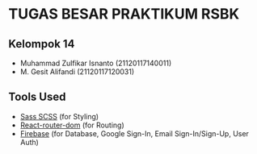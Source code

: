 # TUGAS BESAR PRAKTIKUM RSBK


## Kelompok 14
- Muhammad Zulfikar Isnanto (21120117140011)
- M. Gesit Alifandi         (21120117120031)

## Tools Used
- [Sass SCSS](https://sass-lang.com/documentation/) (for Styling)
- [React-router-dom](https://reactrouter.com/web/guides/quick-start) (for Routing)
- [Firebase](https://firebase.google.com/docs) (for Database, Google Sign-In, Email Sign-In/Sign-Up, User Auth)